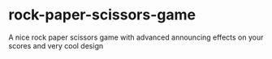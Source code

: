 # rock-paper-scissors-game
A nice rock paper scissors game with advanced announcing effects on your scores and very cool design

